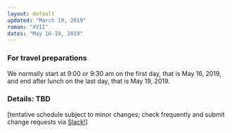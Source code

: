 ```yaml
---
layout: default
updated: "March 19, 2019"
roman: "XVII"
dates: "May 16-19, 2019"
---
```



### For travel preparations

We normally start at 9:00 or 9:30 am on the first day, that is May 16, 2019,
and end after lunch on the last day, that is May 19, 2019. 

### Details: TBD

[tentative schedule subject to minor changes; check frequently and submit change requests via [Slack!](https://gptp-workshops.slack.com)]

